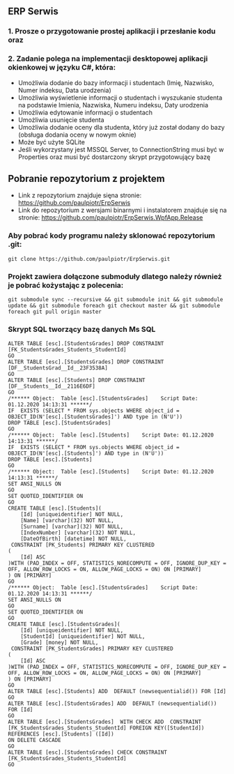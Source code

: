 ## ERP Serwis
### 1. Prosze o przygotowanie prostej aplikacji i przesłanie kodu oraz 
### 2. Zadanie polega na implementacji desktopowej aplikacji okienkowej w języku C#, która:
- Umożliwia dodanie do bazy informacji i studentach (Imię, Nazwisko, Numer indeksu, Data urodzenia)
- Umożliwia wyświetlenie informacji o studentach i wyszukanie studenta na podstawie Imienia, Nazwiska, Numeru indeksu, Daty urodzenia
- Umożliwia edytowanie informacji o studentach
- Umożliwia usunięcie studenta
- Umożliwia dodanie oceny dla studenta, który już został dodany do bazy (obsługa dodania oceny w nowym oknie)
- Może być użyte SQLite
- Jeśli wykorzystany jest MSSQL Server, to ConnectionString musi być w Properties oraz musi być dostarczony skrypt przygotowujący bazę
## Pobranie repozytorium z projektem
- Link z repozytorium znajduje sięna stronie: https://github.com/paulpiotr/ErpSerwis
- Link do repozytorium z wersjami binarnymi i instalatorem znajduje się na stronie: https://github.com/paulpiotr/ErpSerwis.WpfApp.Release
### Aby pobrać kody programu należy sklonować repozytorium .git:
```
git clone https://github.com/paulpiotr/ErpSerwis.git
```
### Projekt zawiera dołączone submoduły dlatego należy również je pobrać kożystając z polecenia:
```
git submodule sync --recursive && git submodule init && git submodule update && git submodule foreach git checkout master && git submodule foreach git pull origin master
```
### Skrypt SQL tworzący bazę danych Ms SQL
```
ALTER TABLE [esc].[StudentsGrades] DROP CONSTRAINT [FK_StudentsGrades_Students_StudentId]
GO
ALTER TABLE [esc].[StudentsGrades] DROP CONSTRAINT [DF__StudentsGrad__Id__23F3538A]
GO
ALTER TABLE [esc].[Students] DROP CONSTRAINT [DF__Students__Id__2116E6DF]
GO
/****** Object:  Table [esc].[StudentsGrades]    Script Date: 01.12.2020 14:13:31 ******/
IF  EXISTS (SELECT * FROM sys.objects WHERE object_id = OBJECT_ID(N'[esc].[StudentsGrades]') AND type in (N'U'))
DROP TABLE [esc].[StudentsGrades]
GO
/****** Object:  Table [esc].[Students]    Script Date: 01.12.2020 14:13:31 ******/
IF  EXISTS (SELECT * FROM sys.objects WHERE object_id = OBJECT_ID(N'[esc].[Students]') AND type in (N'U'))
DROP TABLE [esc].[Students]
GO
/****** Object:  Table [esc].[Students]    Script Date: 01.12.2020 14:13:31 ******/
SET ANSI_NULLS ON
GO
SET QUOTED_IDENTIFIER ON
GO
CREATE TABLE [esc].[Students](
	[Id] [uniqueidentifier] NOT NULL,
	[Name] [varchar](32) NOT NULL,
	[Surname] [varchar](32) NOT NULL,
	[IndexNumber] [varchar](32) NOT NULL,
	[DateOfBirth] [datetime] NOT NULL,
 CONSTRAINT [PK_Students] PRIMARY KEY CLUSTERED 
(
	[Id] ASC
)WITH (PAD_INDEX = OFF, STATISTICS_NORECOMPUTE = OFF, IGNORE_DUP_KEY = OFF, ALLOW_ROW_LOCKS = ON, ALLOW_PAGE_LOCKS = ON) ON [PRIMARY]
) ON [PRIMARY]
GO
/****** Object:  Table [esc].[StudentsGrades]    Script Date: 01.12.2020 14:13:31 ******/
SET ANSI_NULLS ON
GO
SET QUOTED_IDENTIFIER ON
GO
CREATE TABLE [esc].[StudentsGrades](
	[Id] [uniqueidentifier] NOT NULL,
	[StudentId] [uniqueidentifier] NOT NULL,
	[Grade] [money] NOT NULL,
 CONSTRAINT [PK_StudentsGrades] PRIMARY KEY CLUSTERED 
(
	[Id] ASC
)WITH (PAD_INDEX = OFF, STATISTICS_NORECOMPUTE = OFF, IGNORE_DUP_KEY = OFF, ALLOW_ROW_LOCKS = ON, ALLOW_PAGE_LOCKS = ON) ON [PRIMARY]
) ON [PRIMARY]
GO
ALTER TABLE [esc].[Students] ADD  DEFAULT (newsequentialid()) FOR [Id]
GO
ALTER TABLE [esc].[StudentsGrades] ADD  DEFAULT (newsequentialid()) FOR [Id]
GO
ALTER TABLE [esc].[StudentsGrades]  WITH CHECK ADD  CONSTRAINT [FK_StudentsGrades_Students_StudentId] FOREIGN KEY([StudentId])
REFERENCES [esc].[Students] ([Id])
ON DELETE CASCADE
GO
ALTER TABLE [esc].[StudentsGrades] CHECK CONSTRAINT [FK_StudentsGrades_Students_StudentId]
GO

```